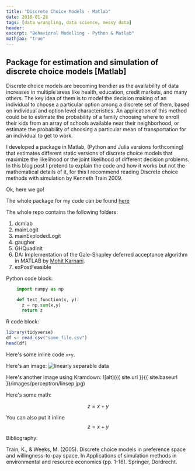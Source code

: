 ```yaml
---
title: "Discrete Choice Models - Matlab"
date: 2018-01-28
tags: [data wrangling, data science, messy data]
header:
excerpt: "Behavioral Modelling - Python & Matlab"
mathjax: "true"
---
```



## Package for estimation and simulation of discrete choice models [Matlab]


Discrete choice models are becoming trendier as the availability of data increases in multiple areas like health, education, credit markets, and many others. The key idea of them is to model the decision making of an individual to choose a particular option among a discrete set of them, based on individual and option level characteristics. An application of this method could be to estimate the probability of a family choosing where to enroll their kids from an array of schools available near their neighborhood, or estimate the probability of choosing a particular mean of transportation for an individual to get to work.

<!-- *italics* -->

I developed a package in Matlab, (Python and Julia versions forthcoming) that estimates different static versions of discrete choice models that maximize the likelihood or the joint likelihood of different decision problems. In this blog post I pretend to explain the code and how it works but not the mathematical details of it, for this I recommend reading  Discrete choice methods with simulation by Kenneth Train 2009.

Ok, here we go!

The whole package for my code can be found [here](https://github.com/FrancoCalle/DiscreteChoiceModels/tree/master/matlab)

The whole repo contains the following folders:
1. dcmlab
2. mainLogit
3. mainExplodedLogit
4. gaugher
5. GHQuadInit
6. DA: Implementation of the Gale-Shapley deferred acceptance algorithm in MATLAB by [Mohit Karnani](https://github.com/mohitkarnani/matching-code).
7. exPostFeasible

Python code block:
```python
    import numpy as np

    def test_function(x, y):
      z = np.sum(x,y)
      return z
```

R code block:
```r
library(tidyverse)
df <- read_csv("some_file.csv")
head(df)
```

Here's some inline code `x+y`.

Here's an image:
<img src="{{ site.url }}{{ site.baseurl }}/images/perceptron/linsep.jpg" alt="linearly separable data">

Here's another image using Kramdown:
![alt]({{ site.url }}{{ site.baseurl }}/images/perceptron/linsep.jpg)

Here's some math:

$$z=x+y$$

You can also put it inline $$z=x+y$$



Bibliography:

Train, K., & Weeks, M. (2005). Discrete choice models in preference space and willingness-to-pay space. In Applications of simulation methods in environmental and resource economics (pp. 1-16). Springer, Dordrecht.
